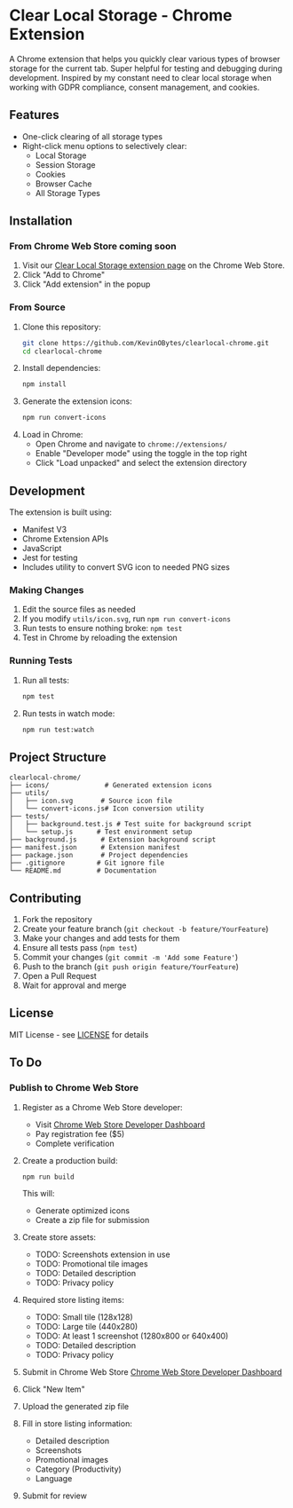 # Clear Local Storage - Chrome Extension

A Chrome extension that helps you quickly clear various types of browser storage for the current tab. Super helpful for testing and debugging during development. Inspired by my constant need to clear local storage when working with GDPR compliance, consent management, and cookies.

## Features

- One-click clearing of all storage types
- Right-click menu options to selectively clear:
  - Local Storage
  - Session Storage
  - Cookies
  - Browser Cache
  - All Storage Types

## Installation

### From Chrome Web Store  **coming soon**
1. Visit our [Clear Local Storage extension page](https://chrome.google.com/webstore/detail/[extension-id]) on the Chrome Web Store.
2. Click "Add to Chrome"
3. Click "Add extension" in the popup

### From Source
1. Clone this repository:
   ```bash
   git clone https://github.com/KevinOBytes/clearlocal-chrome.git
   cd clearlocal-chrome
   ```
2. Install dependencies:
   ```bash
   npm install
   ```
3. Generate the extension icons:
   ```bash
   npm run convert-icons
   ```
4. Load in Chrome:
   - Open Chrome and navigate to `chrome://extensions/`
   - Enable "Developer mode" using the toggle in the top right
   - Click "Load unpacked" and select the extension directory

## Development

The extension is built using:
- Manifest V3
- Chrome Extension APIs
- JavaScript
- Jest for testing
- Includes utility to convert SVG icon to needed PNG sizes

### Making Changes
1. Edit the source files as needed
2. If you modify `utils/icon.svg`, run `npm run convert-icons`
3. Run tests to ensure nothing broke: `npm test`
4. Test in Chrome by reloading the extension

### Running Tests
1. Run all tests:
   ```bash
   npm test
   ```
2. Run tests in watch mode:
   ```bash
   npm run test:watch
   ```

## Project Structure

```
clearlocal-chrome/
├── icons/              # Generated extension icons
├── utils/
│   ├── icon.svg       # Source icon file
│   └── convert-icons.js# Icon conversion utility
├── tests/
│   ├── background.test.js # Test suite for background script
│   └── setup.js      # Test environment setup
├── background.js      # Extension background script
├── manifest.json      # Extension manifest
├── package.json       # Project dependencies
├── .gitignore        # Git ignore file
└── README.md         # Documentation
```

## Contributing

1. Fork the repository
2. Create your feature branch (`git checkout -b feature/YourFeature`)
3. Make your changes and add tests for them
4. Ensure all tests pass (`npm test`)
5. Commit your changes (`git commit -m 'Add some Feature'`)
6. Push to the branch (`git push origin feature/YourFeature`)
7. Open a Pull Request
8. Wait for approval and merge

## License

MIT License - see [LICENSE](LICENSE) for details 

## To Do

### Publish to Chrome Web Store

1. Register as a Chrome Web Store developer:
   - Visit [Chrome Web Store Developer Dashboard](https://chrome.google.com/webstore/devconsole)
   - Pay registration fee ($5)
   - Complete verification

2. Create a production build:
   ```bash
   npm run build
   ```

   This will:
   - Generate optimized icons
   - Create a zip file for submission

3. Create store assets:
   - TODO: Screenshots extension in use
   - TODO: Promotional tile images
   - TODO: Detailed description
   - TODO: Privacy policy

4. Required store listing items:
   - TODO: Small tile (128x128)
   - TODO: Large tile (440x280)
   - TODO: At least 1 screenshot (1280x800 or 640x400)
   - TODO: Detailed description
   - TODO: Privacy policy

5. Submit in Chrome Web Store [Chrome Web Store Developer Dashboard](https://chrome.google.com/webstore/devconsole)

6. Click "New Item"

7. Upload the generated zip file

8. Fill in store listing information:
   - Detailed description
   - Screenshots
   - Promotional images
   - Category (Productivity)
   - Language

9. Submit for review